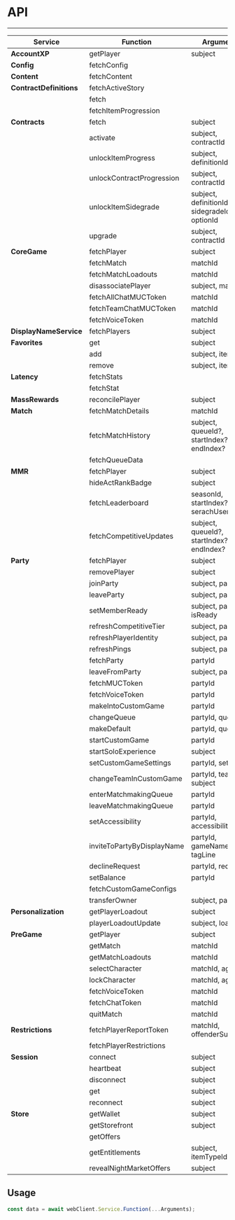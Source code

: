 # API

---

| Service                 | Function                   | Arguments                                     |
| ----------------------- | -------------------------- | --------------------------------------------- |
| **AccountXP**           | getPlayer                  | subject                                       |
| **Config**              | fetchConfig                |                                               |
| **Content**             | fetchContent               |                                               |
| **ContractDefinitions** | fetchActiveStory           |                                               |
|                         | fetch                      |                                               |
|                         | fetchItemProgression       |                                               |
| **Contracts**           | fetch                      | subject                                       |
|                         | activate                   | subject, contractId                           |
|                         | unlockItemProgress         | subject, definitionId                         |
|                         | unlockContractProgression  | subject, contractId                           |
|                         | unlockItemSidegrade        | subject, definitionId, sidegradeId, optionId  |
|                         | upgrade                    | subject, contractId                           |
| **CoreGame**            | fetchPlayer                | subject                                       |
|                         | fetchMatch                 | matchId                                       |
|                         | fetchMatchLoadouts         | matchId                                       |
|                         | disassociatePlayer         | subject, matchId                              |
|                         | fetchAllChatMUCToken       | matchId                                       |
|                         | fetchTeamChatMUCToken      | matchId                                       |
|                         | fetchVoiceToken            | matchId                                       |
| **DisplayNameService**  | fetchPlayers               | subject                                       |
| **Favorites**           | get                        | subject                                       |
|                         | add                        | subject, itemId                               |
|                         | remove                     | subject, itemId                               |
| **Latency**             | fetchStats                 |                                               |
|                         | fetchStat                  |                                               |
| **MassRewards**         | reconcilePlayer            | subject                                       |
| **Match**               | fetchMatchDetails          | matchId                                       |
|                         | fetchMatchHistory          | subject, queueId?, startIndex?, endIndex?     |
|                         | fetchQueueData             |                                               |
| **MMR**                 | fetchPlayer                | subject                                       |
|                         | hideActRankBadge           | subject                                       |
|                         | fetchLeaderboard           | seasonId, startIndex?, size?, serachUsername? |
|                         | fetchCompetitiveUpdates    | subject, queueId?, startIndex?, endIndex?     |
| **Party**               | fetchPlayer                | subject                                       |
|                         | removePlayer               | subject                                       |
|                         | joinParty                  | subject, partyId                              |
|                         | leaveParty                 | subject, partyId                              |
|                         | setMemberReady             | subject, partyId, isReady                     |
|                         | refreshCompetitiveTier     | subject, partyId                              |
|                         | refreshPlayerIdentity      | subject, partyId                              |
|                         | refreshPings               | subject, partyId                              |
|                         | fetchParty                 | partyId                                       |
|                         | leaveFromParty             | subject, partyId                              |
|                         | fetchMUCToken              | partyId                                       |
|                         | fetchVoiceToken            | partyId                                       |
|                         | makeIntoCustomGame         | partyId                                       |
|                         | changeQueue                | partyId, queueId                              |
|                         | makeDefault                | partyId, queueId                              |
|                         | startCustomGame            | partyId                                       |
|                         | startSoloExperience        | subject                                       |
|                         | setCustomGameSettings      | partyId, settings                             |
|                         | changeTeamInCustomGame     | partyId, team, subject                        |
|                         | enterMatchmakingQueue      | partyId                                       |
|                         | leaveMatchmakingQueue      | partyId                                       |
|                         | setAccessibility           | partyId, accessibility                        |
|                         | inviteToPartyByDisplayName | partyId, gameName, tagLine                    |
|                         | declineRequest             | partyId, requestId                            |
|                         | setBalance                 | partyId                                       |
|                         | fetchCustomGameConfigs     |                                               |
|                         | transferOwner              | subject, partyId                              |
| **Personalization**     | getPlayerLoadout           | subject                                       |
|                         | playerLoadoutUpdate        | subject, loadout                              |
| **PreGame**             | getPlayer                  | subject                                       |
|                         | getMatch                   | matchId                                       |
|                         | getMatchLoadouts           | matchId                                       |
|                         | selectCharacter            | matchId, agentId                              |
|                         | lockCharacter              | matchId, agentId                              |
|                         | fetchVoiceToken            | matchId                                       |
|                         | fetchChatToken             | matchId                                       |
|                         | quitMatch                  | matchId                                       |
| **Restrictions**        | fetchPlayerReportToken     | matchId, offenderSubject                      |
|                         | fetchPlayerRestrictions    |                                               |
| **Session**             | connect                    | subject                                       |
|                         | heartbeat                  | subject                                       |
|                         | disconnect                 | subject                                       |
|                         | get                        | subject                                       |
|                         | reconnect                  | subject                                       |
| **Store**               | getWallet                  | subject                                       |
|                         | getStorefront              | subject                                       |
|                         | getOffers                  |                                               |
|                         | getEntitlements            | subject, itemTypeId                           |
|                         | revealNightMarketOffers    | subject                                       |

## Usage

```typescript
const data = await webClient.Service.Function(...Arguments);
```
